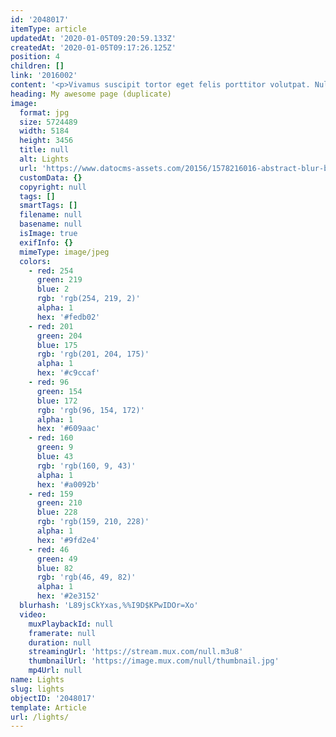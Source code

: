 ```yaml
---
id: '2048017'
itemType: article
updatedAt: '2020-01-05T09:20:59.133Z'
createdAt: '2020-01-05T09:17:26.125Z'
position: 4
children: []
link: '2016002'
content: '<p>Vivamus suscipit tortor eget felis porttitor volutpat. Nulla porttitor accumsan tincidunt. Mauris blandit aliquet elit, eget tincidunt nibh pulvinar a. Proin eget tortor risus.</p><p>Curabitur arcu erat, accumsan id imperdiet et, porttitor at sem. Curabitur arcu erat, accumsan id imperdiet et, porttitor at sem. Sed porttitor lectus nibh. Cras ultricies ligula sed magna dictum porta.</p>'
heading: My awesome page (duplicate)
image:
  format: jpg
  size: 5724489
  width: 5184
  height: 3456
  title: null
  alt: Lights
  url: 'https://www.datocms-assets.com/20156/1578216016-abstract-blur-bokeh-bright-1006627.jpg'
  customData: {}
  copyright: null
  tags: []
  smartTags: []
  filename: null
  basename: null
  isImage: true
  exifInfo: {}
  mimeType: image/jpeg
  colors:
    - red: 254
      green: 219
      blue: 2
      rgb: 'rgb(254, 219, 2)'
      alpha: 1
      hex: '#fedb02'
    - red: 201
      green: 204
      blue: 175
      rgb: 'rgb(201, 204, 175)'
      alpha: 1
      hex: '#c9ccaf'
    - red: 96
      green: 154
      blue: 172
      rgb: 'rgb(96, 154, 172)'
      alpha: 1
      hex: '#609aac'
    - red: 160
      green: 9
      blue: 43
      rgb: 'rgb(160, 9, 43)'
      alpha: 1
      hex: '#a0092b'
    - red: 159
      green: 210
      blue: 228
      rgb: 'rgb(159, 210, 228)'
      alpha: 1
      hex: '#9fd2e4'
    - red: 46
      green: 49
      blue: 82
      rgb: 'rgb(46, 49, 82)'
      alpha: 1
      hex: '#2e3152'
  blurhash: 'L89jsCkYxas,%%I9D$KPwIDOr=Xo'
  video:
    muxPlaybackId: null
    framerate: null
    duration: null
    streamingUrl: 'https://stream.mux.com/null.m3u8'
    thumbnailUrl: 'https://image.mux.com/null/thumbnail.jpg'
    mp4Url: null
name: Lights
slug: lights
objectID: '2048017'
template: Article
url: /lights/
---
```


